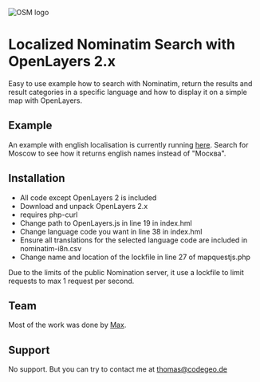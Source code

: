 ![OSM logo](https://wiki.openstreetmap.org/w/images/7/79/Public-images-osm_logo.svg)
# Localized Nominatim Search with OpenLayers 2.x
Easy to use example how to search with Nominatim, return the results and result categories in a specific language and how to display it on a simple map with OpenLayers.
## Example
An example with english localisation is currently running [here](http://www.codegeo.de/search_example/). Search for Moscow to see how it returns english names instead of "Москва́".
## Installation
- All code except OpenLayers 2 is included 
- Download and unpack OpenLayers 2.x 
- requires php-curl
- Change path to OpenLayers.js in line 19 in index.hml 
- Change language code you want in line 38 in index.hml 
- Ensure all translations for the selected language code are included in nominatim-i8n.csv 
- Change name and location of the lockfile in line 27 of mapquestjs.php 

Due to the limits of the public Nomination server, it use a lockfile to limit requests to max 1 request per second.

## Team
Most of the work was done by [Max](https://wiki.openstreetmap.org/wiki/User:Maxbe).

## Support
No support. But you can try to contact me at thomas@codegeo.de

